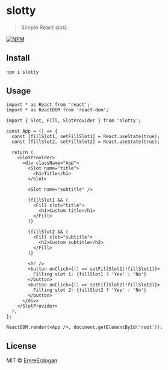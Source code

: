# slotty

> Simple React slots

[![NPM](https://img.shields.io/npm/v/slotty.svg)](https://www.npmjs.com/package/slotty)

## Install

```bash
npm i slotty
```

## Usage

```tsx
import * as React from 'react';
import * as ReactDOM from 'react-dom';

import { Slot, Fill, SlotProvider } from 'slotty';

const App = () => {
  const [fillSlot1, setFillSlot1] = React.useState(true);
  const [fillSlot2, setFillSlot2] = React.useState(true);

  return (
    <SlotProvider>
      <div className="App">
        <Slot name="title">
          <h1>Title</h1>
        </Slot>

        <Slot name="subtitle" />

        {fillSlot1 && (
          <Fill slot="title">
            <h1>Custom title</h1>
          </Fill>
        )}

        {fillSlot2 && (
          <Fill slot="subtitle">
            <h2>Custom subtitle</h2>
          </Fill>
        )}

        <hr />
        <button onClick={() => setFillSlot1(!fillSlot1)}>
          Filling slot 1: {fillSlot1 ? 'Yes' : 'No'}
        </button>
        <button onClick={() => setFillSlot2(!fillSlot2)}>
          Filling slot 2: {fillSlot2 ? 'Yes' : 'No'}
        </button>
      </div>
    </SlotProvider>
  );
};

ReactDOM.render(<App />, document.getElementById('root'));

```

## License

MIT © [EmreErdogan](https://github.com/EmreErdogan)
